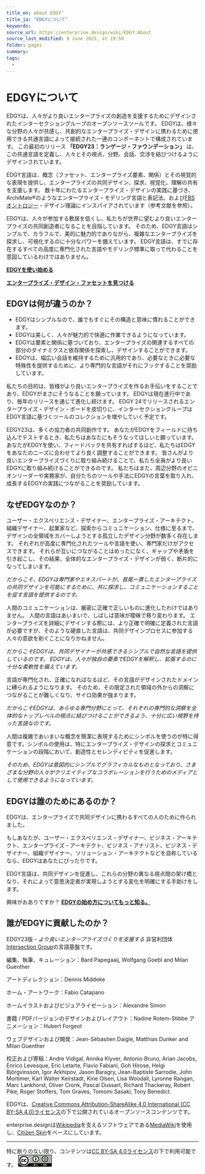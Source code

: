 ```yaml
---
title_en: about EDGY"
title_ja: "EDGYについて"
keywords: 
source_url: https://enterprise.design/wiki/EDGY:About
source_last_modified: 9 June 2023, at 19:50
folder: pages
summary:
tags: 
  - 
---
```

# EDGYについて
EDGYは、人々がより良いエンタープライズの創造を支援するためにデザインされたインターセクショングループのオープンソースツールです。 EDGYは、様々な分野の人々が共感し、共創的なエンタープライズ・デザインに携わるために使用できる共通言語によって接続された一連のコンポーネントで構成されています。 この最初のリリース **「EDGY23：ランゲージ・ファウンデーション」** は、この共通言語を定義し、人々とその視点、分野、会話、交渉を結びつけるようにデザインされています。

EDGY言語は、概念（ファセット、エンタープライズ要素、関係）とその視覚的な表現を提供し、エンタープライズの共同デザイン、探求、視覚化、理解の共有を支援します。 数十年にわたるエンタープライズ・デザインの実践に基づき、ArchiMate®のようなエンタープライズ・モデリング言語と表記法、および[FBSオントロジー](https://en.wikipedia.org/wiki/Function-Behaviour-Structure_ontology)・デザイン理論にインスパイアされています（参考文献を参照）。

EDGYは、人々が参加する敷居を低くし、私たちが世界に望むより良いエンタープライズの共同創造者になることを目指しています。 そのため、EDGY言語はシンプルで、カラフルで、美的に魅力的でありながら、複雑なエンタープライズを探求し、可視化するのに十分なパワーを備えています。 EDGY言語は、すでに存在するすべての高度に専門化された言語やモデリング標準に取って代わることを意図しているわけではありません。

[**EDGYを使い始める**](getting_started_ja.md)

[**エンタープライズ・デザイン・ファセットを見つける**](enterprise_design_facets_ja/enterprise_design_facets_ja.md)

## EDGYは何が違うのか？
- EDGYはシンプルなので、誰でもすぐにその構造と意味に慣れることができます。
- EDGYは美しく、人々が魅力的で快適に作業できるようになっています。
- EDGYは要素と関係に基づいており、エンタープライズの関連するすべての部分のダイナミクスと依存関係を探索し、デザインすることができます。
- EDGYは、幅広い会話を維持するために汎用的であり、必要なときに必要な特殊性を提供するために、より専門的な言語がそれにフックすることを奨励しています。

私たちの目的は、皆様がより良いエンタープライズを作るお手伝いをすることであり、EDGYがまさにそうなることを願っています。 EDGYは現在進行中であり、毎年のリリースを通じて進化し続けます。 EDGY 24でリリースされるエンタープライズ・デザイン・ボードを皮切りに、インターセクショングループはEDGY言語に基づくツールのコレクションを増やしていく予定です。

EDGY23は、多くの協力者の共同創作です。 あなたがEDGYをフィールドに持ち込んでテストするとき、私たちはあなたにもそうなってほしいと願っています。 あなたがEDGYを使い、フィードバックを共有すればするほど、私たちはEDGYをあなたのニーズに合わせてより良く調整することができます。 皆さんがより良いエンタープライズづくりに取り組み続けることで、私たち全員がより良いEDGYに取り組み続けることができるのです。 私たちはまた、周辺分野のオピニオンリーダーや実務家が、自分たちのツールや手法にEDGYの言葉を取り入れ、成長するEDGYの実践につながることを奨励しています。
## なぜEDGYなのか？
ユーザー・エクスペリエンス・デザイナー、エンタープライズ・アーキテクト、組織デザイナー、起業家など、探索からコミュニケーション、仕様に至るまで、デザインの全領域をカバーしようとする孤立したデザイン分野が数多く存在します。 それぞれが高度に専門化されたツールや言語を使い、専門家だけがアクセスできます。 それらが互いにつながることはめったになく、ギャップや矛盾を引き起こし、その結果、全体的なエンタープライズ・デザインが弱く、断片的になってしまいます。

_だからこそ、EDGYは専門家やエキスパートが、首尾一貫したエンタープライズの共同デザインを可能にするために、共に探求し、コミュニケーションすることを促す言語を提供するのです。_

人間のコミュニケーションは、厳密に正確で正しいものに進化したわけではありません。 人間の言語はあいまいで、しばしば意味が曖昧で移り変わります。 エンタープライズを詳細にデザインする際には、より正確で明確に定義された言語が必要ですが、そのような硬直した言語は、共同デザインプロセスに参加する人々の意欲を削ぐことになりかねません。

_だからこそEDGYは、共同デザイナーが共感できるシンプルで自然な言語を提供しているのです。 EDGYは、人々が独自の要素でEDGYを解釈し、拡張するのに十分な柔軟性を備えています。_

言語が専門化され、正確になればなるほど、その言語がデザインされたドメインに縛られるようになります。 そのため、その限定された領域の外からの洞察につながることが難しくなり、サイロ効果が強まります。

_だからこそEDGYは、あらゆる専門分野にとって、それぞれの専門的な洞察を全体的なトップレベルの視点に結びつけることができるよう、十分に広い視野を持った言語なのです。_

人間は複雑であいまいな概念を簡潔に表現するためにシンボルを使うのが特に得意です。シンボルの使用は、特にエンタープライズ・デザインの探求とコミュニケーションの段階において、創造性とセレンディピティを促進します。

_そのため、EDGYは意図的にシンプルでグラフィカルなものとなっており、さまざまな分野の人々がクリエイティブなコラボレーションを行うためのメディアとして使用できるようになっています。_

## EDGYは誰のためにあるのか？
EDGYは、エンタープライズで共同デザインに携わるすべての人のために作られました。

もしあなたが、ユーザー・エクスペリエンス・デザイナー、ビジネス・アーキテクト、エンタープライズ・アーキテクト、ビジネス・アナリスト、ビジネス・デザイナー、組織デザイナー、ソリューション・アーキテクトなどを自称しているなら、EDGYはあなたにぴったりです。

EDGY言語は、共同デザインを促進し、これらの分野の異なる視点間の架け橋となり、それによって意思決定者が実現しようとする変化を明確にする手助けをします。

興味がおありですか？ [**EDGYの始め方についてもっと知る。**](getting_started_ja.md)

## 誰がEDGYに貢献したのか？
EDGY23版 - _より良いエンタープライズづくりを支援する_ 非営利団体[Intersection Group](https://intersection.group/)の言語基盤です。

編集、執筆、キュレーション：Bard Papegaaij, Wolfgang Goebl and Milan Guenther

アートディレクション：Dennis Middeke

ホーム・アートワーク：Fabio Catapano

ホームイラストおよびビジュアライゼーション：Alexandre Simon

書籍 / PDFバージョンのデザインおよびレイアウト：Nadine Rotem-Stibbe
アニメーション：Hubert Forgeot

ウェブデザインおよび開発：Jean-Sébastien Daigle, Matthias Dunker and Milan Guenther

校正および寄稿：Andre Vidigal, Annika Klyver, Antonio Bruno, Arian Jacobs, Enrico Levesque, Eric Letarte, Flavio Fabiani, Goh Hirose, Helgi Björgvinsson, Igor Arkhipov, Jason Baragry, Jean-Baptiste Sarrodie, John Mortimer, Karl Walter Keirstadt, Kine Olsen, Lisa Woodall, Lyronne Rangan, Marc Lankhorst, Oliver Cronk, Pascal Dussart, Richard Thackeray, Robert Pike, Roger Stoffers, Tom Graves, Tomomi Sasaki, Tony Benedict.

EDGYは、[Creative Commons Attribution-ShareAlike 4.0 International (CC BY-SA 4.0)ライセンス](license_ja.md)の下で公開されているオープンソースコンテンツです。

enterprise.designは[Wikipedia](https://wikipedia.org/)を支えるソフトウェアである[MediaWiki](https://mediawiki.org/)を使用し、[Citizen Skin](https://www.mediawiki.org/wiki/Skin:Citizen)をベースにしています。

---
特に断りのない限り、コンテンツは[CC BY-SA 4.0ライセンス](/pages/license_ja.md)の下で利用可能です。
[![CC logo](/media/cc.png)](/pages/license_ja.md)

